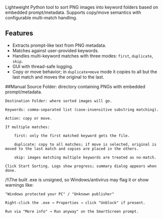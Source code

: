 Lightweight Python tool to sort PNG images into keyword folders based on embedded prompt/metadata. Supports copy/move semantics with configurable multi-match handling.

## Features
- Extracts prompt-like text from PNG metadata.
- Matches against user-provided keywords.
- Handles multi-keyword matches with three modes: `first`, `duplicate`, `skip`.
- GUI with thread-safe logging.
- Copy or move behavior; in `duplicate+move` mode it copies to all but the last match and moves the original to the last.

##Manual
    Source Folder: directory containing PNGs with embedded prompt/metadata.

    Destination Folder: where sorted images will go.

    Keywords: comma-separated list (case-insensitive substring matching).

    Action: copy or move.

    If multiple matches:

        first: only the first matched keyword gets the file.

        duplicate: copy to all matches; if move is selected, original is moved to the last match and copies are placed in the others.

        skip: images matching multiple keywords are treated as no-match.

    Click Start Sorting. Logs show progress; summary dialog appears when done.



/!\The built .exe is unsigned, so Windows/antivirus may flag it or show warnings like:

    "Windows protected your PC" / "Unknown publisher"

    Right-click the .exe → Properties → click "Unblock" if present.

    Run via "More info" → Run anyway" on the SmartScreen prompt.
